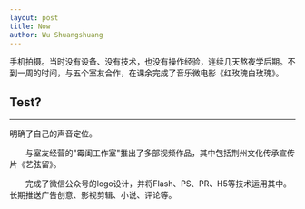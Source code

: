 ```yaml
---
layout: post
title: Now
author: Wu Shuangshuang
---
```


手机拍摄。当时没有设备、没有技术，也没有操作经验，连续几天熬夜学后期。不到一周的时间，与五个室友合作，在课余完成了音乐微电影《红玫瑰白玫瑰》。

## Test? 
-----

明确了自己的声音定位。

　　与室友经营的"霉闺工作室"推出了多部视频作品，其中包括荆州文化传承宣传片《艺弦留》。

　　完成了微信公众号的logo设计，并将Flash、PS、PR、H5等技术运用其中。长期推送广告创意、影视剪辑、小说、评论等。
